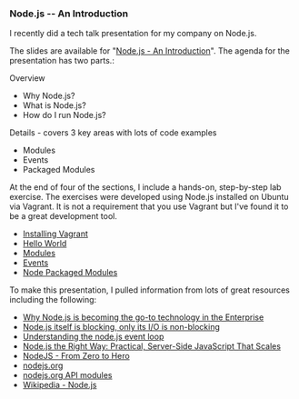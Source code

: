 ### Node.js -- An Introduction

I recently did a tech talk presentation for my company on Node.js.

The slides are available for "[Node.js - An Introduction](http://slides.com/rkiel/node-js-intro#/)".
The agenda for the presentation has two parts.:

Overview
* Why Node.js?
* What is Node.js?
* How do I run Node.js?

Details - covers 3 key areas with lots of code examples
* Modules
* Events
* Packaged Modules

At the end of four of the sections, I include a hands-on, step-by-step lab exercise.
The exercises were developed using Node.js installed on Ubuntu via Vagrant.
It is not a requirement that you use Vagrant but I've found it to be a great development tool.

* [Installing Vagrant](https://github.com/rkiel/node-intro/wiki/Lab-:-Installing-Vagrant)
* [Hello World](https://github.com/rkiel/node-intro/wiki/Lab--:--Hello-World)
* [Modules](https://github.com/rkiel/node-intro/wiki/Lab-:-Modules)
* [Events](https://github.com/rkiel/node-intro/wiki/Lab-:-Events)
* [Node Packaged Modules](https://github.com/rkiel/node-intro/wiki/Lab-:-npm)

To make this presentation, I pulled information from lots of great resources including the following: 

* [Why Node.js is becoming the go-to technology in the Enterprise](http://www.nearform.com/nodecrunch/node-js-becoming-go-technology-enterprise#.VAHg5mRdUSg)
* [Node.js itself is blocking, only its I/O is non-blocking](http://greenash.net.au/thoughts/2012/11/nodejs-itself-is-blocking-only-its-io-is-non-blocking/)
* [Understanding the node.js event loop](http://blog.mixu.net/2011/02/01/understanding-the-node-js-event-loop/)
* [Node.js the Right Way: Practical, Server-Side JavaScript That Scales](https://pragprog.com/book/jwnode/node-js-the-right-way)
* [NodeJS - From Zero to Hero](http://johanndutoit.net/presentations/2013/05/node-meetup-intro-29-may-2013/)
* [nodejs.org](http://nodejs.org/)
* [nodejs.org API modules](http://nodejs.org/api/modules.html)
* [Wikipedia - Node.js](http://en.wikipedia.org/wiki/Node.js)
